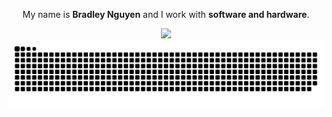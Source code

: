 <div align="center">

My name is **Bradley Nguyen** and I work with **software and hardware**.

<!--
**BradleyNgu/BradleyNgu** is a ✨ _special_ ✨ repository because its `README.md` (this file) appears on your GitHub profile.

Here are some ideas to get you started:

- 🔭 I’m currently working on ...
- 🌱 I’m currently learning ...
- 👯 I’m looking to collaborate on ...
- 🤔 I’m looking for help with ...
- 💬 Ask me about ...
- 📫 How to reach me: ...
- 😄 Pronouns: ...
- ⚡ Fun fact: ...
-->

<img width=400 src="https://github-readme-stats.vercel.app/api?username=BradleyNgu&theme=tokyonight&show_icons=true&hide_border=true&count_private=true"/>

<img src="https://raw.githubusercontent.com/Platane/snk/output/github-contribution-grid-snake.svg"/>

</div>
